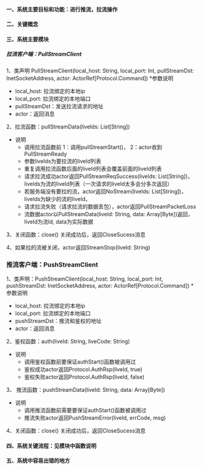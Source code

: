 
#### 一、系统主要目标和功能：进行推流，拉流操作

#### 二、关键概念

#### 三、系统主要模块
##### 拉流客户端：PullStreamClient
1、类声明 PullStreamClient(local_host: String, local_port: Int,
                           pullStreamDst: InetSocketAddress, actor: ActorRef[Protocol.Command])
  *参数说明
  - local_host: 拉流绑定的本地ip
  - local_port: 拉流绑定的本地端口
  - pullStreamDst：发送拉流请求的地址
  - actor：返回消息

2、拉流函数：pullStreamData(liveIds: List[String])
  * 说明
    - 调用拉流函数前
                    1：调用pullStreamStart()，
                    2：actor收到PullStreamReady
    - 参数liveIds为要拉流的liveId列表
    - 重复调用拉流函数后面的liveId列表会覆盖前面的liveId列表
    - 请求拉流成功actor返回PullStreamReqSuccess(liveIds: List[String])，
      liveIds为流的liveId列表（一次请求的liveId太多会分多次返回）
    - 若服务端没有要拉的流，actor返回NoStream(liveIds: List[String])，liveIds为缺少的流的liveId，
    - 请求拉流失败（请求拉流的数据丢包），actor返回PullStreamPacketLoss
    - 流数据actor以PullStreamData(liveId: String, data: Array[Byte])返回，liveId为流Id, data为实际数据

3、关闭函数：close() 关闭成功后，返回CloseSucess消息

4、如果拉的流被关闭，actor返回StreamStop(liveId: String)

### 推流客户端：PushStreamClient
1、类声明：PushStreamClient(local_host: String, local_port: Int, pushStreamDst: InetSocketAddress,
                             actor: ActorRef[Protocol.Command])
  *参数说明
  - local_host: 拉流绑定的本地ip
  - local_port: 拉流绑定的本地端口
  - pushStreamDst：推流和鉴权的地址
  - actor：返回消息

2、鉴权函数：auth(liveId: String, liveCode: String)
  * 说明
    - 调用鉴权函数前要保证authStart()函数被调用过
    - 鉴权成功actor返回Protocol.AuthRsp(liveId, true)
    - 鉴权失败actor返回Protocol.AuthRsp(liveId, false)

3、 推流函数：pushStreamData(liveId: String, data: Array[Byte])
  * 说明
    - 调用推流函数前需要要保证authStart()函数被调用过
    - 推流失败actor返回PushStreamError(liveId, errCode, msg)

4、关闭函数：close() 关闭成功后，返回CloseSucess消息


#### 四、系统关键流程：见模块中函数说明

#### 五、系统中容易出错的地方